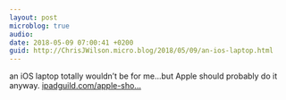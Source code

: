 ```yaml
---
layout: post
microblog: true
audio: 
date: 2018-05-09 07:00:41 +0200
guid: http://ChrisJWilson.micro.blog/2018/05/09/an-ios-laptop.html
---
```

an iOS laptop totally wouldn’t be for me...but Apple should probably do it anyway. [ipadguild.com/apple-sho...](http://ipadguild.com/apple-should-make-an-ios-laptopbut-its-not-for-me/)
